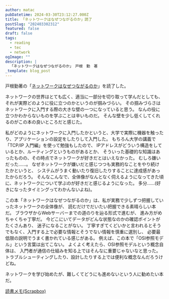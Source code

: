 ```yaml
---
author: matac
pubDatetime: 2024-03-30T23:12:27.000Z
title: 「ネットワークはなぜつながるのか」読了
postSlug: "202403302312"
featured: false
draft: false
tags:
  - reading
  - tec
  - network
ogImage: ""
description: |
  「ネットワークはなぜつながるのか」　戸根　勤　著
_template: blog_post
---
```


戸根勤著の「[ネットワークはなぜつながるのか](https://amzn.asia/d/euBCV27)」を読了した。

ネットワークの世界はとても広く、適当に一部分を切り取って学んだとしても、
それが実際どのように役に立つのかというのが掴みづらい。
その掴みづらさはネットワークに入門する際の大きな壁の一つになっていると思う。
なんの役に立つかわからないものを学ぶことは辛いものだ。
そんな壁を少し低くしてくれるのがこの本の良いところだと感じた。

私がどのようにネットワークに入門したかというと、大学で実際に機器を触ったり、アプリケーションの設定をしたりして入門した。
もちろん大学の講義で「TCP/IP 入門編」を使って勉強もしたので、
IPアドレスがどういう構造をしているとか、ルーティングというものがあるとか、
そういった基礎的な知識はあったものの、その時点でネットワークが好きだとはいえなかった。
むしろ嫌いだった......。
なぜネットワークが嫌いだと感じつつも実務的なことをやり続けたかというと、
システムがうまく動いたり復旧したりすることに達成感があったからだろう。
そんなこんなで、全体像がなんとなく伺えるようになってきた頃に、ネットワークについて学ぶのが好きだと感じるようになった。
多分......(好きになったタイミングってわかんないよね)。

この本「ネットワークはなぜつながるのか」は、私が実務で少しずつ把握していったネットワークの全体像が、
読むだけでだいたい把握できる素晴らしい本だ。
ブラウザからWebサーバーまでの道のりを辿る形式で進むが、
進み方がめちゃくちゃ丁寧だ。
今どこにいてデータがどんな状態なのかの確認ポイントがたくさんあり、
迷子になることがない。
丁寧すぎてくどいかと言われるとそうでもなく、入門する上で必要な情報とそうでない情報を慎重に選別し、
必要最低限の説明でうまく書かれている感じがある。
例えば、この本で「OSI参照モデル」という言葉は出てこない。
よくよく考えたら、OSI参照モデルという概念自体は、
入門者が通信の仕組みを知る上ではそんなに重要じゃないなと思った。
トラブルシューティングしたり、設計したりする上では便利な概念なんだろうけどね。

ネットワークを学び始めたが、難しくてどうにも進めないという人に勧めたい本だ。

[読書メモ(Scrapbox)](https://scrapbox.io/matac/%E3%83%8D%E3%83%83%E3%83%88%E3%83%AF%E3%83%BC%E3%82%AF%E3%81%AF%E3%81%AA%E3%81%9C%E3%81%A4%E3%81%AA%E3%81%8C%E3%82%8B%E3%81%AE%E3%81%8B_%E8%AA%AD%E6%9B%B8%E3%83%A1%E3%83%A2)

